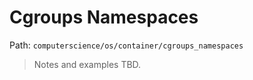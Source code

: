 # Cgroups Namespaces

Path: `computerscience/os/container/cgroups_namespaces`

> Notes and examples TBD.
